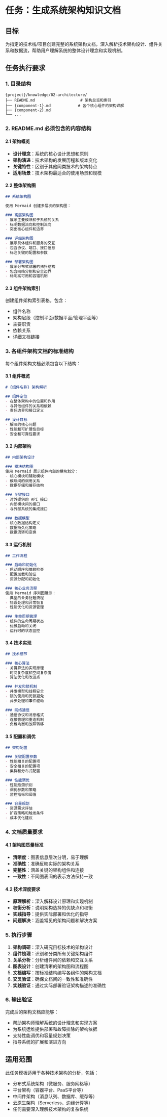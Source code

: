 # 任务：生成系统架构知识文档

## 目标
为指定的技术栈/项目创建完整的系统架构文档，深入解析技术架构设计、组件关系和数据流，帮助用户理解系统的整体设计理念和实现机制。

## 任务执行要求

### 1. 目录结构
```
{project}/knowledge/02-architecture/
├── README.md                    # 架构总览和索引
├── {component-1}.md            # 各个核心组件的架构详解
├── {component-2}.md
└── ...
```

### 2. README.md 必须包含的内容结构

#### 2.1 架构概览
- **设计理念**：系统的核心设计思想和原则
- **架构演进**：技术架构的发展历程和版本变化
- **关键特性**：区别于其他同类技术的架构特点
- **适用场景**：技术架构最适合的使用场景和规模

#### 2.2 整体架构图
```markdown
## 系统架构图

使用 Mermaid 创建多层次的架构图：

### 高层架构图
- 展示主要模块和子系统的关系
- 标明数据流向和控制流向
- 突出核心组件和边界

### 详细架构图  
- 展示具体组件和服务的交互
- 包含协议、端口、接口信息
- 标注关键的配置和参数

### 部署架构图
- 展示分布式部署的拓扑结构
- 包含网络分割和安全边界
- 标明高可用和容错机制
```

#### 2.3 组件架构索引
创建组件架构索引表格，包含：
- 组件名称
- 架构层级（控制平面/数据平面/管理平面等）
- 主要职责
- 依赖关系
- 详细文档链接

### 3. 各组件架构文档的标准结构

每个组件架构文档必须包含以下结构：

#### 3.1 组件概览
```markdown
# {组件名称} 架构解析

## 组件定位
- 在整体架构中的位置和作用
- 与其他组件的关系和依赖
- 责任边界和接口定义

## 设计目标
- 解决的核心问题
- 性能和可扩展性目标
- 安全和可靠性要求
```

#### 3.2 内部架构
```markdown
## 内部架构设计

### 模块结构图
使用 Mermaid 展示组件内部的模块划分：
- 核心模块和辅助模块
- 模块间的调用关系
- 数据存储和缓存结构

### 关键接口
- 对外提供的 API 接口
- 内部模块间的接口
- 与外部系统的集成接口

### 数据模型
- 核心数据结构定义
- 数据持久化策略
- 数据流转和变换
```

#### 3.3 运行机制
```markdown
## 工作流程

### 启动和初始化
- 启动顺序和依赖检查
- 配置加载和验证
- 资源分配和初始化

### 核心业务流程
使用 Mermaid 序列图展示：
- 典型的业务处理流程
- 错误处理和异常恢复
- 性能优化和资源管理

### 生命周期管理
- 组件的生命周期状态
- 优雅启动和关闭
- 运行时的状态监控
```

#### 3.4 技术实现
```markdown
## 技术细节

### 核心算法
- 关键算法的实现原理
- 时间复杂度和空间复杂度
- 算法优化和改进点

### 并发和锁机制
- 并发模型和线程安全
- 锁的使用和死锁避免
- 异步处理和事件驱动

### 网络通信
- 通信协议和消息格式
- 连接管理和重连机制
- 负载均衡和故障转移
```

#### 3.5 配置和调优
```markdown
## 架构配置

### 关键配置参数
- 性能相关的配置项
- 安全相关的配置项
- 集群和分布式配置

### 性能调优
- 性能瓶颈识别
- 调优参数和策略
- 监控指标和阈值

### 容量规划
- 资源需求评估
- 扩容策略和触发条件
- 成本优化建议
```

### 4. 文档质量要求

#### 4.1 架构图质量标准
- **清晰度**：图表信息层次分明，易于理解
- **准确性**：准确反映实际的架构关系
- **完整性**：涵盖关键的架构组件和连接
- **一致性**：不同图表间的表示方法保持一致

#### 4.2 技术深度要求
- **原理解析**：深入解释设计原理和实现机制
- **权衡分析**：说明架构选择的优缺点和权衡
- **实践指导**：提供实际部署和优化的指导
- **问题解决**：涵盖常见的架构问题和解决方案

### 5. 执行步骤

1. **架构调研**：深入研究目标技术的架构设计
2. **组件梳理**：识别和分类所有关键架构组件
3. **关系分析**：分析组件间的依赖和交互关系
4. **图表设计**：创建清晰的架构图和流程图
5. **文档编写**：按标准结构编写各组件的架构文档
6. **交叉验证**：确保文档间的一致性和准确性
7. **实践验证**：通过实际部署验证架构描述的准确性

### 6. 输出验证

完成后的架构文档应能够：
- 帮助架构师理解系统的设计理念和实现方案
- 为系统运维提供部署和故障排除的架构依据
- 支持性能调优和容量规划决策
- 指导系统的扩展和演进方向

## 适用范围

此任务模板适用于各种技术架构的分析，包括：
- 分布式系统架构（微服务、服务网格等）
- 平台架构（容器平台、PaaS平台等）
- 中间件架构（消息队列、数据库、缓存等）
- 云原生架构（Serverless、边缘计算等）
- 任何需要深入理解技术架构的复杂系统
